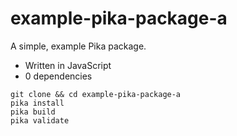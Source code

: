 # example-pika-package-a

A simple, example Pika package.

- Written in JavaScript
- 0 dependencies

```
git clone && cd example-pika-package-a
pika install
pika build
pika validate
```